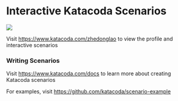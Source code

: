 # Interactive Katacoda Scenarios

[![](http://shields.katacoda.com/katacoda/zhedonglao/count.svg)](https://www.katacoda.com/zhedonglao "Get your profile on Katacoda.com")

Visit https://www.katacoda.com/zhedonglao to view the profile and interactive scenarios

### Writing Scenarios
Visit https://www.katacoda.com/docs to learn more about creating Katacoda scenarios

For examples, visit https://github.com/katacoda/scenario-example
